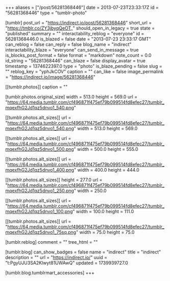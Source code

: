 +++
aliases = ["/post/56281368446"]
date = 2013-07-23T23:33:17Z
id = "56281368446"
type = "tumblr-photo"

[tumblr]
post_url = "https://indirect.io/post/56281368446"
short_url = "https://tmblr.co/ZY3jbyqQeOT_"
should_open_in_legacy = true
state = "published"
summary = ""
interactability_reblog = "everyone"
id = 56281368446.0
is_blazed = false
date = "2013-07-23 23:33:17 GMT"
can_reblog = false
can_reply = false
blog_name = "indirect"
interactability_blaze = "everyone"
can_send_in_message = true
is_blocks_post_format = false
format = "markdown"
note_count = 0.0
id_string = "56281368446"
can_blaze = false
display_avatar = true
timestamp = 1374622397.0
type = "photo"
is_blaze_pending = false
slug = ""
reblog_key = "yphJkCOV"
caption = ""
can_like = false
image_permalink = "https://indirect.io/image/56281368446"

[[tumblr.photos]]
caption = ""

[tumblr.photos.original_size]
width = 513.0
height = 569.0
url = "https://64.media.tumblr.com/cf496871f475ef79b099514fd8efec27/tumblr_mqexfhG2Jd1qz5dnvo1_540.png"

[[tumblr.photos.alt_sizes]]
url = "https://64.media.tumblr.com/cf496871f475ef79b099514fd8efec27/tumblr_mqexfhG2Jd1qz5dnvo1_540.png"
width = 513.0
height = 569.0

[[tumblr.photos.alt_sizes]]
url = "https://64.media.tumblr.com/cf496871f475ef79b099514fd8efec27/tumblr_mqexfhG2Jd1qz5dnvo1_500.png"
width = 500.0
height = 555.0

[[tumblr.photos.alt_sizes]]
url = "https://64.media.tumblr.com/cf496871f475ef79b099514fd8efec27/tumblr_mqexfhG2Jd1qz5dnvo1_400.png"
width = 400.0
height = 444.0

[[tumblr.photos.alt_sizes]]
height = 277.0
url = "https://64.media.tumblr.com/cf496871f475ef79b099514fd8efec27/tumblr_mqexfhG2Jd1qz5dnvo1_250.png"
width = 250.0

[[tumblr.photos.alt_sizes]]
url = "https://64.media.tumblr.com/cf496871f475ef79b099514fd8efec27/tumblr_mqexfhG2Jd1qz5dnvo1_100.png"
width = 100.0
height = 111.0

[[tumblr.photos.alt_sizes]]
url = "https://64.media.tumblr.com/cf496871f475ef79b099514fd8efec27/tumblr_mqexfhG2Jd1qz5dnvo1_75sq.png"
width = 75.0
height = 75.0

[tumblr.reblog]
comment = ""
tree_html = ""

[tumblr.blog]
can_show_badges = false
name = "indirect"
title = "indirect"
description = ""
url = "https://indirect.io/"
uuid = "t:PgyUJU3SA2Klwyt81UWAwQ"
updated = 1739939727.0

[tumblr.blog.tumblrmart_accessories]
+++
